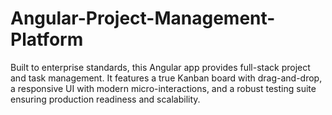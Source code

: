 # Angular-Project-Management-Platform
Built to enterprise standards, this Angular app provides full-stack project and task management. It features a true Kanban board with drag-and-drop, a responsive UI with modern micro-interactions, and a robust testing suite ensuring production readiness and scalability.
